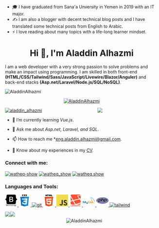 <!--
**AladdinAlhazmi/AladdinAlhazmi** is a ✨ _special_ ✨ repository because its `README.md` (this file) appears on your GitHub profile.

Here are some ideas to get you started:

- 🔭 I’m currently working on ...
- 🌱 I’m currently learning ...
- 👯 I’m looking to collaborate on ...
- 🤔 I’m looking for help with ...
- 💬 Ask me about ...
- 📫 How to reach me: ...
- 😄 Pronouns: ...
- ⚡ Fun fact: ...
-->





- 🎓 I have graduated from Sana'a Unversity in Yemen in 2019 with an IT major.
- ✍️ I am also a blogger with decent technical blog posts and I have translated some technical posts from English to Arabic.
- ⚡ I love reading about many topics with a life-long learner mindset.



<h1 align="center">Hi 👋, I'm Aladdin Alhazmi</h1>
<p align="left">I am a web developer with a very strong passion to solve problems and make an impact using programming. I am skilled in both 
front-end <b>(HTML/CSS/Tailwind/Sass/JavaScript/Livewire/Blazor/Anguler)</b> and
 back-end stacks <b>(Asp.net/Laravel/Node.js/SQL/NoSQL)</b>.</p>

<p align="left"> <img src="https://komarev.com/ghpvc/?username=AladdinAlhazmi&label=Profile%20views&color=0e75b6&style=flat" alt="AladdinAlhazmi" /> </p>

<p align="center">
<a href="https://github.com/ryo-ma/github-profile-trophy">
 <img src="https://github-profile-trophy.vercel.app/?username=AladdinAlhazmi" alt="AladdinAlhazmi" /></a>
</p>

<img align='right' src='https://user-images.githubusercontent.com/5713670/87202985-820dcb80-c2b6-11ea-9f56-7ec461c497c3.gif' width='200"'>

<p align="left"> <a href="https://twitter.com/aladdin_alhazmi" target="_blank"><img src="https://img.shields.io/twitter/follow/aladdin_alhazmi?logo=twitter&style=for-the-badge" alt="aladdin_alhazmi" /></a> </p>

- 🌱 I’m currently learning *Vue.js*.

- 💬 Ask me about *Asp.net, Laravel, and SQL*.

- 📫 How to reach me *eng.aladdin.alhazmi@gmail.com.

- 📄 Know about my experiences in my [CV](https://drive.google.com/file/d/1f6AW_qCXi18WjdmLGUQOfpeLtusK6mh0/view?usp=sharing).

<!-- ### Blogs posts -->
<!-- BLOG-POST-LIST:START -->
<!-- BLOG-POST-LIST:END -->

<h3 align="left">Connect with me:</h3>
<p align="left">
 
<a  href="https://linkedin.com/in/aladdin-alhazmi" target="_blank"><img align="center" src="https://raw.githubusercontent.com/rahuldkjain/github-profile-readme-generator/master/src/images/icons/Social/linked-in-alt.svg" alt="watheq-show" height="30" width="40" /></a>
<a  href="https://twitter.com/aladdin_alhazmi" target="_blank"><img align="center" src="https://raw.githubusercontent.com/rahuldkjain/github-profile-readme-generator/master/src/images/icons/Social/twitter.svg" alt="watheq_show" height="30" width="40" /></a>
<a  href="https://fb.com/eng.aladdin.alhazmi" target="_blank"><img align="center" src="https://raw.githubusercontent.com/rahuldkjain/github-profile-readme-generator/master/src/images/icons/Social/facebook.svg" alt="watheq.show" height="30" width="40" /></a>


<h3 align="left">Languages and Tools:</h3>
<p align="left"> <a href="https://getbootstrap.com" target="_blank" rel="noreferrer">
 <img src="https://raw.githubusercontent.com/devicons/devicon/master/icons/bootstrap/bootstrap-plain-wordmark.svg" alt="bootstrap" width="40" height="40"/> </a> <a href="https://www.w3schools.com/css/" target="_blank" rel="noreferrer"> <img src="https://raw.githubusercontent.com/devicons/devicon/master/icons/css3/css3-original-wordmark.svg" alt="css3" width="40" height="40"/> </a> <a href="https://git-scm.com/" target="_blank" rel="noreferrer"> <img src="https://www.vectorlogo.zone/logos/git-scm/git-scm-icon.svg" alt="git" width="40" height="40"/> </a> <a href="https://www.w3.org/html/" target="_blank" rel="noreferrer"> <img src="https://raw.githubusercontent.com/devicons/devicon/master/icons/html5/html5-original-wordmark.svg" alt="html5" width="40" height="40"/> </a> <a href="https://developer.mozilla.org/en-US/docs/Web/JavaScript" target="_blank" rel="noreferrer"> <img src="https://raw.githubusercontent.com/devicons/devicon/master/icons/javascript/javascript-original.svg" alt="javascript" width="40" height="40"/> </a> <a href="https://laravel.com/" target="_blank" rel="noreferrer"> <img src="https://raw.githubusercontent.com/devicons/devicon/master/icons/laravel/laravel-plain-wordmark.svg" alt="laravel" width="40" height="40"/> </a> <a href="https://www.mysql.com/" target="_blank" rel="noreferrer"> <img src="https://raw.githubusercontent.com/devicons/devicon/master/icons/mysql/mysql-original-wordmark.svg" alt="mysql" width="40" height="40"/> </a> <a href="https://www.php.net" target="_blank" rel="noreferrer"> <img src="https://raw.githubusercontent.com/devicons/devicon/master/icons/php/php-original.svg" alt="php" width="40" height="40"/> </a>  <a href="https://tailwindcss.com" target="_blank" rel="noreferrer"> <img src="https://www.vectorlogo.zone/logos/tailwindcss/tailwindcss-icon.svg" alt="tailwind" width="40" height="40"/> </a>  </p>


<div>
  <img height="170" align="left" src="https://github-readme-stats.vercel.app/api?username=AladdinAlhazmi&show_icons=true&count_private=true&include_all_commit=true" />
   <img height="170" src="https://github-readme-stats.vercel.app/api/top-langs/?username=AladdinAlhazmi&layout=compact&count_private=true" />
</div>


<div align="center">
   <img align="center" src="https://github-readme-streak-stats.herokuapp.com/?user=AladdinAlhazmi" alt="AladdinAlhazmi" />
</div>

<!--

<div align="center">
   <img align="center" src="https://github-readme-stats.vercel.app/api?username=AladdinAlhazmi&count_private=true&include_all_commit=true" alt="AladdinAlhazmi" />
   <img align="center" src="https://github-readme-stats.vercel.app/api?username=AladdinAlhazmi&count_private=true&include_all_commit=true&show=reviews,discussions_started,discussions_answered,prs_merged,prs_merged_percentage" alt="AladdinAlhazmi" />
</div>

-->
